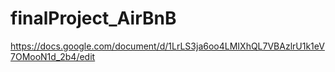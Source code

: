 # finalProject_AirBnB

https://docs.google.com/document/d/1LrLS3ja6oo4LMIXhQL7VBAzlrU1k1eV7OMooN1d_2b4/edit

